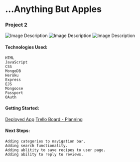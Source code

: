 <h1>...Anything But Apples</h1>
<h3>Project 2</h3>

![Image Description](./public/images/screenshots/ScreenShot1.png)
![Image Description](./public/images/screenshots/ScreenShot2.png)
![Image Description](./public/images/screenshots/ScreenShot3.png)

<h4>Technologies Used:</h4>

  	HTML
  	JavaScript
	CSS
	MongoDB
	Heroku
	Express
	EJS
	Mongoose
	Passport
	OAuth




<h4>Getting Started:</h4>

[Deployed App](https://recipes-bb.herokuapp.com/)
[Trello Board - Planning](https://trello.com/b/a2yZklq4/project-2)



<h4>Next Steps:</h4>

	Adding categories to navigation bar.
  	Adding search functionality.
  	Adding ablitity to save recipes to user page.
  	Adding ability to reply to reviews.
